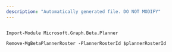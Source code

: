 ```yaml
---
description: "Automatically generated file. DO NOT MODIFY"
---
```


```powershellv2

Import-Module Microsoft.Graph.Beta.Planner

Remove-MgBetaPlannerRoster -PlannerRosterId $plannerRosterId

```